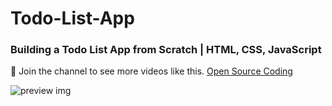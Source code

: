 # Todo-List-App
### Building a Todo List App from Scratch | HTML, CSS, JavaScript 

💙 Join the channel to see more videos like this. [Open Source Coding](https://www.youtube.com/@opensourcecoding)

![preview img](/preview.png)
